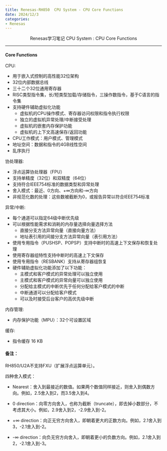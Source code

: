 ```yaml
---
title: Renesas-RH850  CPU System - CPU Core Functions
date: 2024/12/3
categories: 
- Renesas
---
```


<center>

Renesas学习笔记
CPU System : CPU Core Functions

</center>

<!-- more -->

***

#### Core Functions


CPU:
- 用于嵌入式控制的高性能32位架构
- 32位内部数据总线
- 三十二个32位通用寄存器
- RISC类型指令集，长/短类型加载/存储指令，三操作数指令，基于C语言的指令集
- 支持硬件辅助虚拟化功能
  - 虚拟机的CPU操作模式、寄存器访问权限和指令执行权限
  - 独立的虚拟机异常处理/中断接受处理
  - 虚拟机的嵌套内存保护功能
  - 虚拟机的上下文高速保存/返回功能
- CPU工作模式：用户模式、管理模式
- 地址空间：数据和指令的4GB线性空间
- 乱序执行

协处理器:
- 浮点运算协处理器（FPU）
- 支持单精度（32位）和双精度（64位）
- 支持符合IEEE754标准的数据类型和异常处理
- 舍入模式：最近、0方向、+∞方向和-∞方向
- 非规范化数的处理：这些数被截断为0，或报告异常以符合IEEE754标准

异常/中断:
- 每个通道可以指定64级中断优先级
- 可以根据性能需求和消耗的内存量选择向量选择方法
  - 直接分支方法异常向量（直接向量方法）
  - 地址表引用的间接分支方法异常向量（表引用方法）
- 使用专用指令（PUSHSP、POPSP）支持中断时的高速上下文保存和恢复处理
- 使用寄存器组特性支持中断时的高速上下文保存
- 使用专用指令（RESBANK）支持从寄存器组恢复
- 硬件辅助虚拟化功能添加了以下功能：
  - 主模式和客户模式的异常处理可以独立使用
  - 主模式和客户模式的异常向量可以独立使用
  - 分配给主模式的中断优先于任何分配给客户模式的中断
  - 中断通道可以分配给客户模式
  - 可以及时接受后台客户的高优先级中断

内存管理:
- 内存保护功能（MPU）：32个可设置区域


缓存:
- 指令缓存 16 KB


#### 备注：

RH850/U2A不支持FXU（扩展浮点运算单元）。

四种舍入模式：
- Nearest：舍入到最接近的数值。如果两个数值同样接近，则舍入到偶数方向。例如，2.5舍入到2，而3.5舍入到4。

- 0 direction：向零方向舍入，也称为截断（truncate），即去掉小数部分，不考虑其大小。例如，2.9舍入到2，-2.9舍入到-2。

- +∞ direction：向正无穷方向舍入，即朝着更大的正数方向。例如，2.1舍入到3，-2.1舍入到-2。

- -∞ direction：向负无穷方向舍入，即朝着更小的负数方向。例如，2.1舍入到2，-2.1舍入到-3。